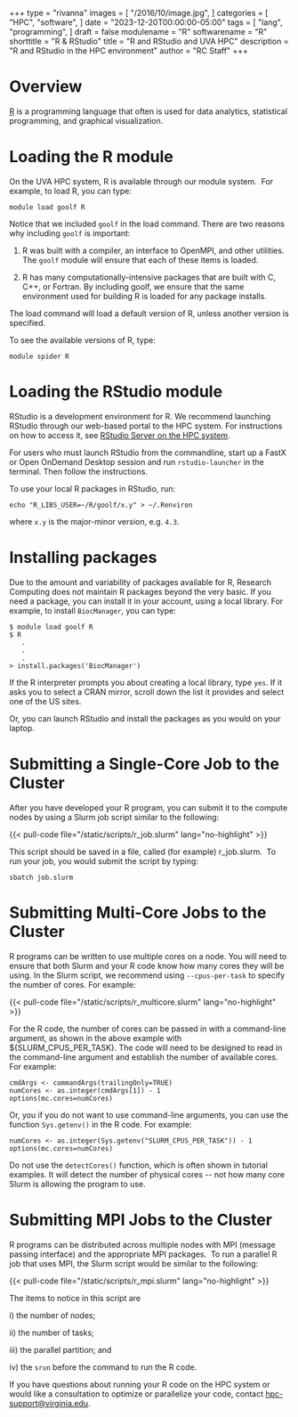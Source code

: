+++
type = "rivanna"
images = [
  "/2016/10/image.jpg",
]
categories = [
  "HPC",
  "software",
]
date = "2023-12-20T00:00:00-05:00"
tags = [
  "lang",
  "programming",
]
draft = false
modulename = "R"
softwarename = "R"
shorttitle = "R & RStudio"
title = "R and RStudio and UVA HPC"
description = "R and RStudio in the HPC environment"
author = "RC Staff"
+++

# Overview

[R](https://www.r-project.org/) is a programming language that often is used for data analytics, statistical programming, and graphical visualization.

# Loading the R module
On the UVA HPC system, R is available through our module system.  For example, to load R, you can type:

```
module load goolf R
```

Notice that we included `goolf` in the load command. There are two reasons why including `goolf` is important:

1. R was built with a compiler, an interface to OpenMPI, and other utilities.  The `goolf` module will ensure that each of these items is loaded.

2. R has many computationally-intensive packages that are built with C, C++, or Fortran. By including goolf, we ensure that the same environment used for building R is loaded for any package installs.

The load command will load a default version of R, unless another version is specified.

To see the available versions of R, type:

```
module spider R
```


# Loading the RStudio module

RStudio is a development environment for R. We recommend launching RStudio through our web-based portal to the HPC system. For instructions on how to access it, see [RStudio Server on the HPC system](/userinfo/hpc/software/rstudio/).

For users who must launch RStudio from the commandline, start up a FastX or Open OnDemand Desktop session and run `rstudio-launcher` in the terminal. Then follow the instructions.

To use your local R packages in RStudio, run:
```
echo "R_LIBS_USER=~/R/goolf/x.y" > ~/.Renviron
```
where `x.y` is the major-minor version, e.g. `4.3`.

# Installing packages

Due to the amount and variability of packages available for R, Research Computing does not maintain R packages beyond the very basic.  If you need a package, you can install it in your account, using a local library.  For example, to install `BiocManager`, you can type:

```
$ module load goolf R
$ R
   .
   .
   .
> install.packages('BiocManager')

```

If the R interpreter prompts you about creating a local library, type `yes`.  If it asks you to select a CRAN mirror, scroll down the list it provides and select one of the US sites.

Or, you can launch RStudio and install the packages as you would on your laptop.


# Submitting a Single-Core Job to the Cluster

After you have developed your R program, you can submit it to the compute nodes by using a Slurm job script similar to the following: 

{{< pull-code file="/static/scripts/r_job.slurm" lang="no-highlight" >}}

This script should be saved in a file, called (for example) r_job.slurm.  To run your job, you would submit the script by typing:

```
sbatch job.slurm
```

# Submitting Multi-Core Jobs to the Cluster
R programs can be written to use multiple cores on a node.  You will need to ensure that both Slurm and your R code know how many cores they will be using.  In the Slurm script, we recommend using `--cpus-per-task` to specify the number of cores.  For example:

{{< pull-code file="/static/scripts/r_multicore.slurm" lang="no-highlight" >}}

For the R code, the number of cores can be passed in with a command-line argument, as shown in the above example with ${SLURM_CPUS_PER_TASK}.  The code will need to be designed to read in the command-line argument and establish the number of available cores.  For example:

```
cmdArgs <- commandArgs(trailingOnly=TRUE)
numCores <- as.integer(cmdArgs[1]) - 1
options(mc.cores=numCores)
```
Or, you if you do not want to use command-line arguments, you can use the function `Sys.getenv()` in the R code.  For example:

```
numCores <- as.integer(Sys.getenv("SLURM_CPUS_PER_TASK")) - 1
options(mc.cores=numCores)

```

Do not use the `detectCores()` function, which is often shown in tutorial examples.  It will detect the number of physical cores -- not how many core Slurm is allowing the program to use.


# Submitting MPI Jobs to the Cluster

R programs can be distributed across multiple nodes with MPI (message passing interface) and the appropriate MPI packages.  To run a parallel R job that uses MPI, the Slurm script would be similar to the following:

{{< pull-code file="/static/scripts/r_mpi.slurm" lang="no-highlight" >}}

The items to notice in this script are 

i)   the number of nodes; 

ii)  the number of tasks; 

iii) the parallel partition; and 

iv)  the `srun` before the command to run the R code.



If you have questions about running your R code on the HPC system or would like a consultation to optimize or parallelize your code, contact hpc-support@virginia.edu.

